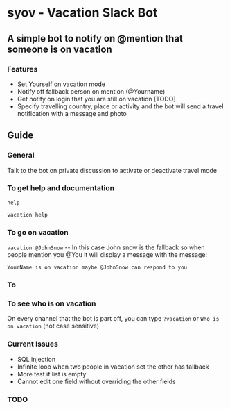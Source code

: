 # syov - Vacation Slack Bot

## A simple bot to notify on @mention that someone is on vacation
### Features
* Set Yourself on vacation mode
* Notify off fallback person on mention (@Yourname)
* Get notify on login that you are still on vacation [TODO]
* Specify travelling country, place or activity and the bot will send a travel notification with a message and photo

## Guide
### General
Talk to the bot on private discussion to activate or deactivate travel mode
### To get help and documentation
```help```

```vacation help```

### To go on vacation
```vacation @JohnSnow``` -- In this case John snow is the fallback so when people mention you @You
it will display a message with the message:

```YourName is on vacation maybe @JohnSnow can respond to you```
### To

### To see who is on vacation
On every channel that the bot is part off, you can type
```?vacation``` or ```Who is on vacation``` (not case sensitive)


### Current Issues
* SQL injection
* Infinite loop when two people in vacation set the other has fallback
* More test if list is empty
* Cannot edit one field without overriding the other fields

### TODO
